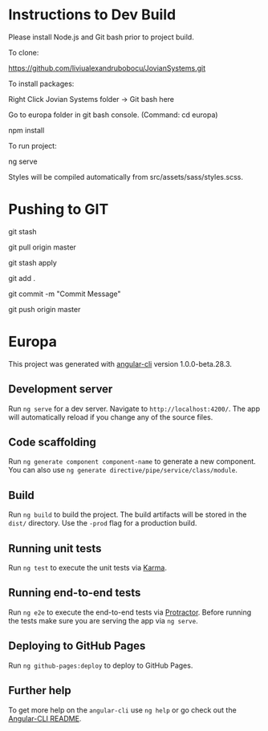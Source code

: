 # Instructions to Dev Build

Please install Node.js and Git bash prior to project build.

To clone:

https://github.com/liviualexandrubobocu/JovianSystems.git

To install packages:

Right Click Jovian Systems folder -> Git bash here

Go to europa folder in git bash console. (Command: cd europa)

npm install

To run project:

ng serve

Styles will be compiled automatically from src/assets/sass/styles.scss.

# Pushing to GIT

git stash

git pull origin master

git stash apply

git add .

git commit -m "Commit Message"

git push origin master

# Europa

This project was generated with [angular-cli](https://github.com/angular/angular-cli) version 1.0.0-beta.28.3.

## Development server
Run `ng serve` for a dev server. Navigate to `http://localhost:4200/`. The app will automatically reload if you change any of the source files.

## Code scaffolding

Run `ng generate component component-name` to generate a new component. You can also use `ng generate directive/pipe/service/class/module`.

## Build

Run `ng build` to build the project. The build artifacts will be stored in the `dist/` directory. Use the `-prod` flag for a production build.

## Running unit tests

Run `ng test` to execute the unit tests via [Karma](https://karma-runner.github.io).

## Running end-to-end tests

Run `ng e2e` to execute the end-to-end tests via [Protractor](http://www.protractortest.org/).
Before running the tests make sure you are serving the app via `ng serve`.

## Deploying to GitHub Pages

Run `ng github-pages:deploy` to deploy to GitHub Pages.

## Further help

To get more help on the `angular-cli` use `ng help` or go check out the [Angular-CLI README](https://github.com/angular/angular-cli/blob/master/README.md).
